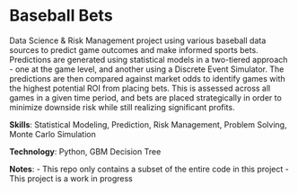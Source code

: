 # Baseball Bets

Data Science & Risk Management project using various baseball data sources to predict game outcomes and make informed sports bets. Predictions are generated using statistical models in a two-tiered approach - one at the game level, and another using a Discrete Event Simulator. The predictions are then compared against market odds to identify games with the highest potential ROI from placing bets. This is assessed across all games in a given time period, and bets are placed strategically in order to minimize downside risk while still realizing significant profits.

**Skills**: Statistical Modeling, Prediction, Risk Management, Problem Solving, Monte Carlo Simulation

**Technology**: Python, GBM Decision Tree

**Notes**:
    - This repo only contains a subset of the entire code in this project
    - This project is a work in progress
